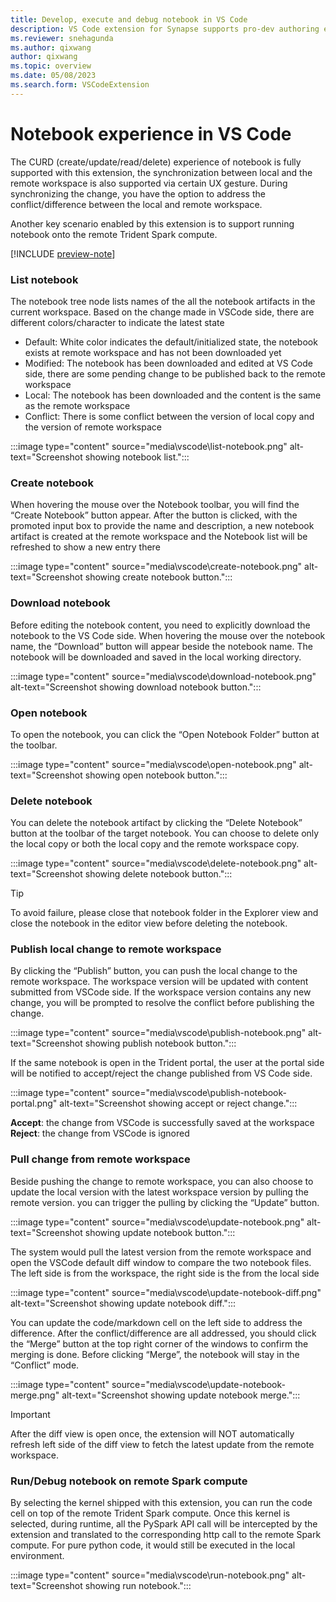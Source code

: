 ```yaml
---
title: Develop, execute and debug notebook in VS Code
description: VS Code extension for Synapse supports pro-dev authoring experience of Notebook, including run and debug notebook
ms.reviewer: snehagunda
ms.author: qixwang
author: qixwang
ms.topic: overview
ms.date: 05/08/2023
ms.search.form: VSCodeExtension
---
```


# Notebook experience in VS Code

The CURD (create/update/read/delete) experience of notebook is fully supported with this extension, the synchronization between local and the remote workspace is also supported via certain UX gesture. During synchronizing the change, you have the option to address the conflict/difference between the local and remote workspace.

Another key scenario enabled by this extension is to support running notebook onto the remote Trident Spark compute.

[!INCLUDE [preview-note](../includes/preview-note.md)]

### List notebook

The notebook tree node lists names of the all the notebook artifacts in the current workspace. Based on the change made in VSCode side, there are different colors/character to indicate the latest state

- Default: White color indicates the default/initialized state, the notebook exists at remote workspace and has not been downloaded yet
- Modified: The notebook has been downloaded and edited at VS Code side, there are some pending change to be published back to the remote workspace
- Local: The notebook has been downloaded and the content is the same as the remote workspace
- Conflict: There is some conflict between the version of local copy and the version of remote workspace

:::image type="content" source="media\vscode\list-notebook.png" alt-text="Screenshot showing notebook list.":::

### Create notebook

When hovering the mouse over the Notebook toolbar, you will find the “Create Notebook” button appear. After the button is clicked, with the promoted input box to provide the name and description, a new notebook artifact is created at the remote workspace and the Notebook list will be refreshed to show a new entry there

:::image type="content" source="media\vscode\create-notebook.png" alt-text="Screenshot showing create notebook button.":::

### Download notebook

Before editing the notebook content, you need to explicitly download the notebook to the VS Code side. When hovering the mouse over the notebook name, the “Download” button will appear beside the notebook name. The notebook will be downloaded and saved in the local working directory.

:::image type="content" source="media\vscode\download-notebook.png" alt-text="Screenshot showing download notebook button.":::

### Open notebook

To open the notebook, you can click the “Open Notebook Folder” button at the toolbar.

:::image type="content" source="media\vscode\open-notebook.png" alt-text="Screenshot showing open notebook button.":::

### Delete notebook
You can delete the notebook artifact by clicking the “Delete Notebook” button at the toolbar of the target notebook. You can choose to delete only the local copy or both the local copy and the remote workspace copy.

:::image type="content" source="media\vscode\delete-notebook.png" alt-text="Screenshot showing delete notebook button.":::

> [!TIP]
> To avoid failure, please close that notebook folder in the Explorer view and close the notebook in the editor view before deleting the notebook.

### Publish local change to remote workspace

By clicking the “Publish” button, you can push the local change to the remote workspace. The workspace version will be updated with content submitted from VSCode side. If the workspace version contains any new change, you will be prompted to resolve the conflict before publishing the change.

:::image type="content" source="media\vscode\publish-notebook.png" alt-text="Screenshot showing publish notebook button.":::

If the same notebook is  open in the Trident portal, the user at the portal side will be notified to accept/reject the change published from VS Code side.

:::image type="content" source="media\vscode\publish-notebook-portal.png" alt-text="Screenshot showing accept or reject change.":::

**Accept**: the change from VSCode is successfully saved at the workspace
**Reject**: the change from VSCode is ignored


### Pull change from remote workspace 

Beside pushing the change to remote workspace, you can also choose to update the local version with the latest workspace version by pulling the remote version. you can trigger the pulling by clicking the “Update” button.

:::image type="content" source="media\vscode\update-notebook.png" alt-text="Screenshot showing update notebook button.":::

The system would pull the latest version from the remote workspace and open the VSCode default diff window to compare the two notebook files. The left side is from the workspace, the right side is the from the local side

:::image type="content" source="media\vscode\update-notebook-diff.png" alt-text="Screenshot showing update notebook diff.":::

You can update the code/markdown cell on the left side to address the difference. After the conflict/difference are all addressed, you should click the “Merge” button at the top right corner of the windows to confirm the merging is done. Before clicking “Merge”, the notebook will stay in the “Conflict” mode.

:::image type="content" source="media\vscode\update-notebook-merge.png" alt-text="Screenshot showing update notebook merge.":::

> [!IMPORTANT]
> After the diff view is open once, the extension will NOT automatically refresh left side of the diff view to fetch the latest update from the remote workspace.

### Run/Debug notebook on remote Spark compute
By selecting the kernel shipped with this extension, you can run the code cell on top of the remote Trident Spark compute. Once this kernel is selected, during runtime, all the PySpark API call will be intercepted by the extension and translated to the corresponding http call to the remote Spark compute. For pure python code, it would still be executed in the local environment.

:::image type="content" source="media\vscode\run-notebook.png" alt-text="Screenshot showing run notebook.":::
